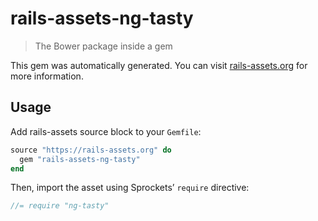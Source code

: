 # rails-assets-ng-tasty

> The Bower package inside a gem

This gem was automatically generated. You can visit [rails-assets.org](https://rails-assets.org) for more information.

## Usage

Add rails-assets source block to your `Gemfile`:

```ruby
source "https://rails-assets.org" do
  gem "rails-assets-ng-tasty"
end

```

Then, import the asset using Sprockets’ `require` directive:

```js
//= require "ng-tasty"
```
